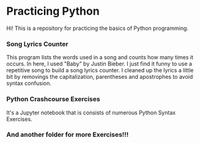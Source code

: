 # Practicing Python

Hi! This is a repository for practicing the basics of Python programming. 

### Song Lyrics Counter
This program lists the words used in a song and counts how many times it occurs. In here, I used "Baby" by Justin Bieber. I just find it funny to use a repetitive song to build a song lyrics counter. I cleaned up the lyrics a little bit by removings the capitalization, parentheses and apostrophes to avoid syntax confusion. 

### Python Crashcourse Exercises 
It's a Jupyter notebook that is consists of numerous Python Syntax Exercises. 

### And another folder for more Exercises!!! 
